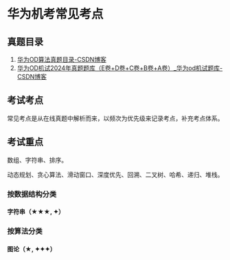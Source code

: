 # 华为机考常见考点

## 真题目录

1. [华为OD算法真题目录-CSDN博客](https://blog.csdn.net/qfc_128220/article/details/127914382)
2. [华为OD机试2024年真题题库（E卷+D卷+C卷+B卷+A卷）\_华为od机试题库-CSDN博客](https://blog.csdn.net/2301_76848549/article/details/134622198)

## 考试考点

常见考点是从在线真题中解析而来，以频次为优先级来记录考点，补充考点体系。

## 考试重点

数组、字符串、排序。

动态规划、贪心算法、滑动窗口、深度优先、回溯、二叉树、哈希、递归、堆栈。

### 按数据结构分类

#### 字符串（★★★, ✦）

### 按算法分类

#### 图论（★, ✦✦✦）